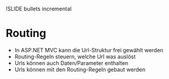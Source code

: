 !SLIDE bullets incremental
# Routing #

* In ASP.NET MVC kann die Url-Struktur frei gewählt werden
* Routing-Regeln steuern, welche Url was auslöst
* Urls können auch Daten/Parameter enthalten
* Urls können mit den Routing-Regeln gebaut werden
